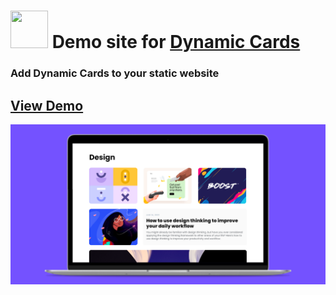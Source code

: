 # <img src="https://dc.octos.me/logo.png" width="60" height="60"> Demo site for [Dynamic Cards](https://dc.octos.me) 
### Add Dynamic Cards to your static website
## [View Demo](https://alemalohe.github.io/dc-demo/)
![DCards Demo screen-shot](https://raw.githubusercontent.com/alemalohe/dc-demo/gh-pages/screencapture-framer-projects-lhXPybxkGgPLExeN3Kxl-play-2021-01-21-13_23_16.png)
